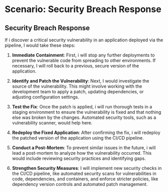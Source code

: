 # Scenario: Security Breach Response

## Security Breach Response

If i discover a critical security vulnerability in an application deployed via the pipeline, I would take these steps:

1. **Immediate Containment**: First, i will stop any further deployments to prevent the vulnerable code from spreading to other environments. If necessary, I will roll back to a previous, secure version of the application.

2. **Identify and Patch the Vulnerability**: Next, I would investigate the source of the vulnerability. This might involve working with the development team to apply a patch, updating dependencies, or adjusting configuration settings.

3. **Test the Fix**: Once the patch is applied, i will run thorough tests in a staging environment to ensure the vulnerability is fixed and that nothing else was broken by the changes. Automated security tools, such as a vulnerability scanner, would help here.

4. **Redeploy the Fixed Application**: After confirming the fix, i will redeploy the patched version of the application using the CI/CD pipeline.

5. **Conduct a Post-Mortem**: To prevent similar issues in the future, i will lead a post-mortem to analyze how the vulnerability occurred. This would include reviewing security practices and identifying gaps.

6. **Strengthen Security Measures**: I will implement new security checks in the CI/CD pipeline, like automated security scans for vulnerabilities in code, dependencies, and containers, and enforce stricter policies, like dependency version controls and automated patch management.




